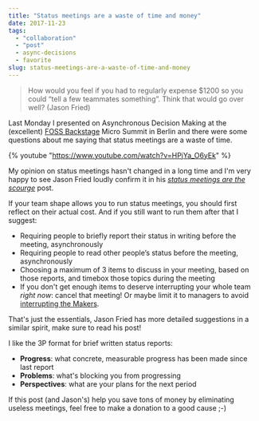 ```yaml
---
title: "Status meetings are a waste of time and money"
date: 2017-11-23
tags: 
  - "collaboration"
  - "post"
  - async-decisions
  - favorite
slug: status-meetings-are-a-waste-of-time-and-money
---
```


> How would you feel if you had to regularly expense $1200 so you could “tell a few teammates something”. Think that would go over well? (Jason Fried)

<!-- excerpt -->

Last Monday I presented on Asynchronous Decision Making at the (excellent) [FOSS Backstage](https://foss-backstage.de/)
Micro Summit in Berlin and there were some questions about me saying that status meetings are a waste of time.

{% youtube "https://www.youtube.com/watch?v=HPjYa_O6yEk" %}

My opinion on status meetings hasn't changed in a long time and I'm very happy to see Jason Fried loudly confirm it in his _[status meetings are the scourge](https://m.signalvnoise.com/status-meetings-are-the-scourge-39f49267ca90)_ post.

If your team shape allows you to run status meetings, you should first reflect on their actual cost. And if you still want to run them after that I suggest:

- Requiring people to briefly report their status in writing before the meeting, asynchronously
- Requiring people to read other people’s status before the meeting, asynchronously
- Choosing a maximum of 3 items to discuss in your meeting, based on those reports, and timebox those topics during the meeting
- If you don't get enough items to deserve interrupting your whole team _right now_: cancel that meeting! Or maybe limit it to managers to avoid [interrupting the Makers](http://www.paulgraham.com/makersschedule.html).

That's just the essentials, Jason Fried has more detailed suggestions in a similar spirit, make sure to read his post!

I like the 3P format for brief written status reports:

 * **Progress**: what concrete, measurable progress has been made since last report
 * **Problems**: what's blocking you from progressing
 * **Perspectives**: what are your plans for the next period

If this post (and Jason's) help you save tons of money by eliminating useless meetings, feel free to make a donation to a good cause ;-)
